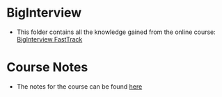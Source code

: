 # BigInterview

* This folder contains all the knowledge gained from the online course: [BigInterview FastTrack](https://duke.biginterview.com/members/curriculum/fast_track)


# Course Notes

* The notes for the course can be found [here](/BigInterview/FastTrack/Documents/Notes.md)